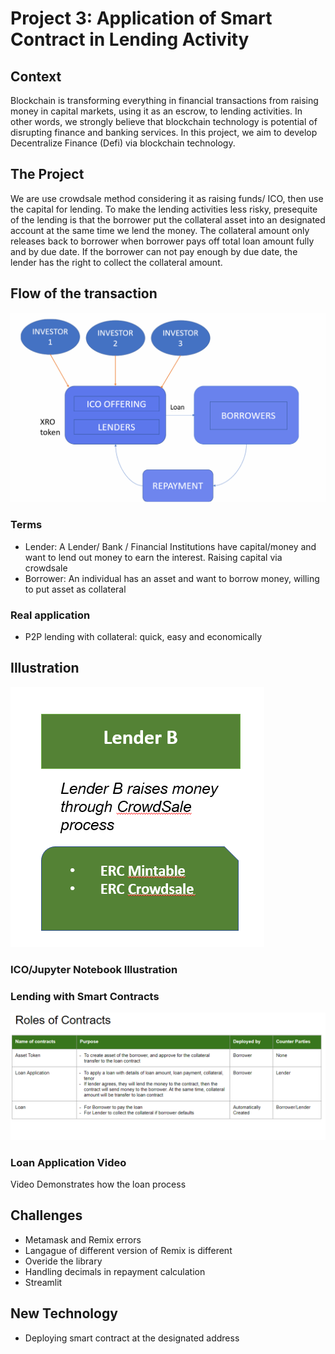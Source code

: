 # Project 3: Application of Smart Contract in Lending Activity

## Context

Blockchain is transforming everything in financial transactions from raising money in capital markets, using it as an escrow, to lending activities. In other words, we strongly believe that blockchain technology is potential of disrupting finance and banking services. In this project, we aim to develop Decentralize Finance (Defi) via blockchain technology. 

## The Project

We are use crowdsale method considering it as raising funds/ ICO, then use the capital for lending. To make the lending activities less risky, presequite of the lending is that the borrower put the collateral asset into an designated account at the same time we lend the money. The collateral amount only releases back to borrower when borrower pays off total loan amount fully and by due date. If the borrower can not pay enough by due date, the lender has the right to collect the collateral amount. 


## Flow of the transaction 

![alt=""](nimai/loan.png)


### Terms 
- Lender: A Lender/ Bank / Financial Institutions have capital/money and want to lend out money to earn the interest. Raising capital via crowdsale
- Borrower: An individual has an asset and want to borrow money, willing to put asset as collateral

### Real application
- P2P lending with collateral: quick, easy and economically 

## Illustration
![alt=""](nimai/lender.png)

### ICO/Jupyter Notebook Illustration

### Lending with Smart Contracts 
![alt=""](nimai/borrower.png)

### Loan Application Video
Video Demonstrates how the loan process

## Challenges

- Metamask and Remix errors 
- Langague of different version of Remix is different
- Overide the library
- Handling decimals in repayment calculation
- Streamlit


## New Technology 
* Deploying smart contract at the designated address

